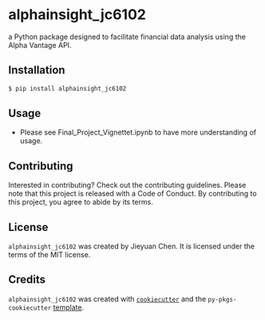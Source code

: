 # alphainsight_jc6102

a Python package designed to facilitate financial data analysis using the Alpha Vantage API.

## Installation

```bash
$ pip install alphainsight_jc6102
```

## Usage

- Please see Final_Project_Vignettet.ipynb to have more understanding of usage.

## Contributing

Interested in contributing? Check out the contributing guidelines. Please note that this project is released with a Code of Conduct. By contributing to this project, you agree to abide by its terms.

## License

`alphainsight_jc6102` was created by Jieyuan Chen. It is licensed under the terms of the MIT license.

## Credits

`alphainsight_jc6102` was created with [`cookiecutter`](https://cookiecutter.readthedocs.io/en/latest/) and the `py-pkgs-cookiecutter` [template](https://github.com/py-pkgs/py-pkgs-cookiecutter).
